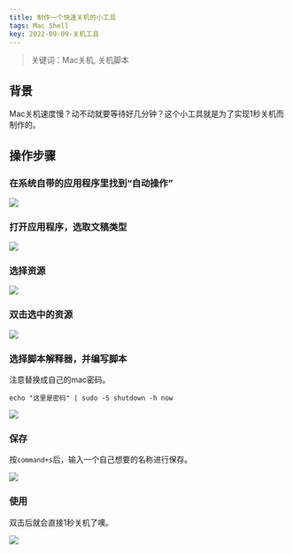 ```yaml
---
title: 制作一个快速关机的小工具
tags: Mac Shell
key: 2022-09-09-关机工具
---
```

> 关键词：Mac关机, 关机脚本

## 背景

Mac关机速度慢？动不动就要等待好几分钟？这个小工具就是为了实现1秒关机而制作的。

## 操作步骤

### 在系统自带的应用程序里找到“自动操作”

<img src="https://image.oldboard.tech/blog/WX20220909-152127.png">

### 打开应用程序，选取文稿类型

<img src="https://image.oldboard.tech/blog/WX20220909-154122.png">

### 选择资源

<img src="https://image.oldboard.tech/blog/WX20220909-154344.png">

### 双击选中的资源

<img src="https://image.oldboard.tech/blog/WX20220909-154817.png">

### 选择脚本解释器，并编写脚本

注意替换成自己的mac密码。

```
echo "这里是密码" | sudo -S shutdown -h now
```

<img src="https://image.oldboard.tech/blog/WX20220909-155134.png">

### 保存

按`command+s`后，输入一个自己想要的名称进行保存。

<img src="https://image.oldboard.tech/blog/WX20220909-155751.png">

### 使用

双击后就会直接1秒关机了噢。

<img src="https://image.oldboard.tech/blog/WX20220909-160205.png">


